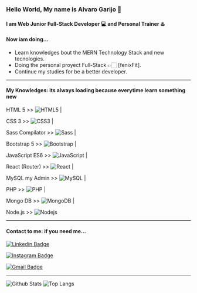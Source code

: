 ### Hello World, My name is Alvaro Garijo 👋
#### I am  Web Junior Full-Stack Developer 💻  and Personal Trainer ♨️


#### Now iam doing...

- Learn knowledges bout the MERN Technology Stack and new tecnologies. 
- Doing the personal proyect Full-Stack 👉🏻 [fenixFit].
- Continue my studies for be a better developer.
___

#### My Knowledges: its always loading because everytime learn something new

 
HTML 5 >> ![HTML5](https://img.shields.io/badge/-HTML5-E34F26?style=flat-square&logo=html5&logoColor=white) |

CSS 3 >>  ![CSS3](https://img.shields.io/badge/-CSS3-1572B6?style=flat-square&logo=css3) |

Sass Compilator >> ![Sass](https://img.shields.io/badge/-Sass-black?style=flat-square&logo=Sass) |

Bootstrap 5 >> ![Bootstrap](https://img.shields.io/badge/-Bootstrap-563D7C?style=flat-square&logo=bootstrap) |

JavaScript ES6 >> ![JavaScript](https://img.shields.io/badge/-JavaScript-black?style=flat-square&logo=javascript) |

React (Router) >> ![React](https://img.shields.io/badge/-React-black?style=flat-square&logo=react) |

MySQL my Admin >> ![MySQL](https://img.shields.io/badge/-MySQL-black?style=flat-square&logo=mysql) |

PHP >> ![PHP](https://img.shields.io/badge/-php-E34A86?style=flat-square&logo=php) |

Mongo DB >> ![MongoDB](https://img.shields.io/badge/-MongoDB-black?style=flat-square&logo=mongodb) |

Node.js >> ![Nodejs](https://img.shields.io/badge/-Nodejs-black?style=flat-square&logo=Node.js) 
___

#### Contact to me: if you need me...

[![Linkedin Badge](https://img.shields.io/badge/-AlvaroGarijo-blue?style=flat-square&logo=Linkedin&logoColor=white&link=https://www.linkedin.com/in/alvaro-garijo-s%C3%A1nchez-003416221/)](https://www.linkedin.com/in/alvaro-garijo-s%C3%A1nchez-003416221/)

[![Instagram Badge](https://img.shields.io/badge/-AlvaroGarijo-purple?style=flat-square&logo=instagram&logoColor=white&link=https://www.instagram.com/alvarogarijo_fitness/?hl=es)](https://www.instagram.com/alvarogarijo_fitness/?hl=es)

[![Gmail Badge](https://img.shields.io/badge/-garijoentrenamientoysalud@gmail.com-c14438?style=flat-square&logo=Gmail&logoColor=white&link=mailto:garijoentrenamientoysalud@gmail.com)](mailto:garijoentrenamientoysalud@gmail.com)
___

![Github Stats](https://github-readme-stats.vercel.app/api?username=AlvaroGarijo&count_private=true&show_icons=true&include_all_commits=false)
![Top Langs](https://github-readme-stats.vercel.app/api/top-langs/?username=AlvaroGarijo&hide=TeX&layout=compact)
